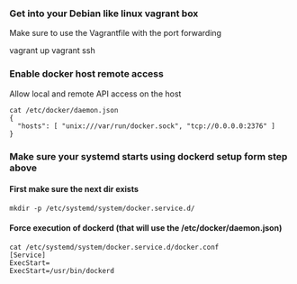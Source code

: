### Get into your Debian like linux vagrant box
Make sure to use the Vagrantfile with the port forwarding 

vagrant up
vagrant ssh

### Enable docker host remote access
Allow local and remote API access on the host
```
cat /etc/docker/daemon.json
{
  "hosts": [ "unix:///var/run/docker.sock", "tcp://0.0.0.0:2376" ]
}
```

### Make sure your systemd starts using dockerd setup form step above
#### First make sure the next dir exists
```
mkdir -p /etc/systemd/system/docker.service.d/
```

#### Force execution of dockerd (that will use the /etc/docker/daemon.json)
```
cat /etc/systemd/system/docker.service.d/docker.conf
[Service]
ExecStart=
ExecStart=/usr/bin/dockerd
```

